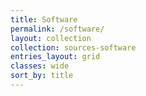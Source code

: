 ```yaml
---
title: Software
permalink: /software/
layout: collection
collection: sources-software
entries_layout: grid
classes: wide
sort_by: title
---
```


